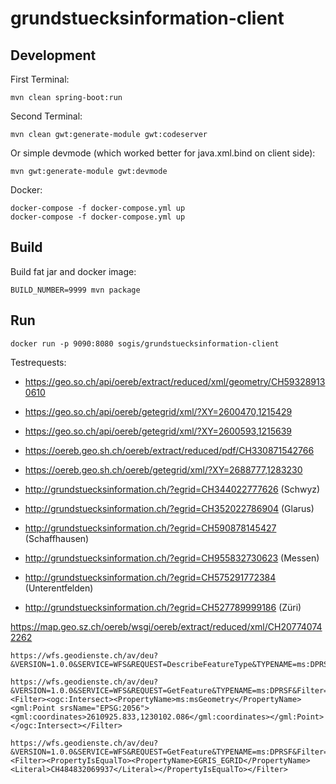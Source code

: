 # grundstuecksinformation-client

## Development

First Terminal:
```
mvn clean spring-boot:run
```

Second Terminal:
```
mvn clean gwt:generate-module gwt:codeserver
```

Or simple devmode (which worked better for java.xml.bind on client side):
```
mvn gwt:generate-module gwt:devmode 
```

Docker:

```
docker-compose -f docker-compose.yml up
docker-compose -f docker-compose.yml up
```


## Build

Build fat jar and docker image:
```
BUILD_NUMBER=9999 mvn package
```

## Run 
```
docker run -p 9090:8080 sogis/grundstuecksinformation-client
```

Testrequests:
- https://geo.so.ch/api/oereb/extract/reduced/xml/geometry/CH593289130610
- https://geo.so.ch/api/oereb/getegrid/xml/?XY=2600470,1215429
- https://geo.so.ch/api/oereb/getegrid/xml/?XY=2600593,1215639

- https://oereb.geo.sh.ch/oereb/extract/reduced/pdf/CH330871542766 
- https://oereb.geo.sh.ch/oereb/getegrid/xml/?XY=2688777,1283230
 

- http://grundstuecksinformation.ch/?egrid=CH344022777626 (Schwyz)
- http://grundstuecksinformation.ch/?egrid=CH352022786904 (Glarus)
- http://grundstuecksinformation.ch/?egrid=CH590878145427 (Schaffhausen)
- http://grundstuecksinformation.ch/?egrid=CH955832730623 (Messen)
- http://grundstuecksinformation.ch/?egrid=CH575291772384 (Unterentfelden)
- http://grundstuecksinformation.ch/?egrid=CH527789999186 (Züri)

https://map.geo.sz.ch/oereb/wsgi/oereb/extract/reduced/xml/CH207740742262

```
https://wfs.geodienste.ch/av/deu?&VERSION=1.0.0&SERVICE=WFS&REQUEST=DescribeFeatureType&TYPENAME=ms:DPRSF

https://wfs.geodienste.ch/av/deu?&VERSION=1.0.0&SERVICE=WFS&REQUEST=GetFeature&TYPENAME=ms:DPRSF&Filter=<Filter><ogc:Intersect><PropertyName>ms:msGeometry</PropertyName><gml:Point srsName="EPSG:2056"><gml:coordinates>2610925.833,1230102.086</gml:coordinates></gml:Point></ogc:Intersect></Filter>

https://wfs.geodienste.ch/av/deu?&VERSION=1.0.0&SERVICE=WFS&REQUEST=GetFeature&TYPENAME=ms:DPRSF&Filter=<Filter><PropertyIsEqualTo><PropertyName>EGRIS_EGRID</PropertyName><Literal>CH484832069937</Literal></PropertyIsEqualTo></Filter>
``` 

